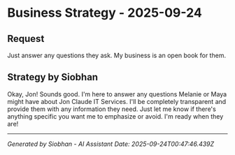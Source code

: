 # Business Strategy - 2025-09-24

## Request
Just answer any questions they ask. My business is an open book for them.

## Strategy by Siobhan
Okay, Jon! Sounds good. I'm here to answer any questions Melanie or Maya might have about Jon Claude IT Services. I'll be completely transparent and provide them with any information they need. Just let me know if there's anything specific you want me to emphasize or avoid. I'm ready when they are!


---
*Generated by Siobhan - AI Assistant*
*Date: 2025-09-24T00:47:46.439Z*
